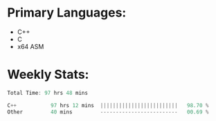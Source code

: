 # Primary Languages:
- C++
- C
- x64 ASM

# Weekly Stats:
<!--START_SECTION:waka-->

```C++
Total Time: 97 hrs 48 mins

C++           97 hrs 12 mins  |||||||||||||||||||||||||   98.70 %
Other         40 mins         -------------------------   00.69 %
```

<!--END_SECTION:waka-->


